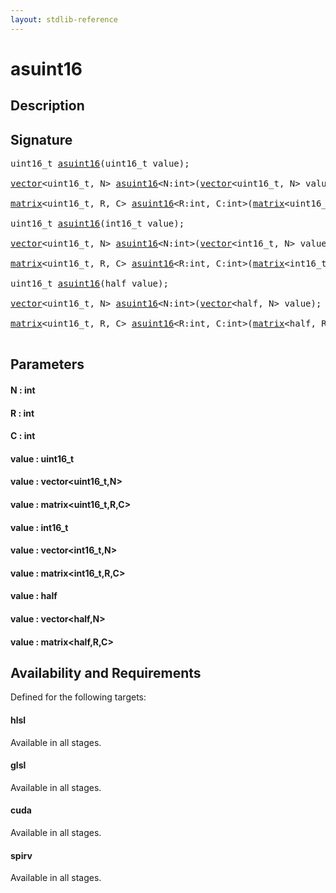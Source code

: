 ```yaml
---
layout: stdlib-reference
---
```


# asuint16

## Description





## Signature 

<pre>
uint16_t <a href="/stdlib-reference/global-decls/asuint16">asuint16</a>(uint16_t <span class='code_param'>value</span>);

<a href="/stdlib-reference/types/vector/index" class="code_type">vector</a>&lt;uint16_t, N&gt; <a href="/stdlib-reference/global-decls/asuint16">asuint16</a>&lt;N:<span class="code_keyword">int</span>&gt;(<a href="/stdlib-reference/types/vector/index" class="code_type">vector</a>&lt;uint16_t, N&gt; <span class='code_param'>value</span>);

<a href="/stdlib-reference/types/matrix/index" class="code_type">matrix</a>&lt;uint16_t, R, C&gt; <a href="/stdlib-reference/global-decls/asuint16">asuint16</a>&lt;R:<span class="code_keyword">int</span>, C:<span class="code_keyword">int</span>&gt;(<a href="/stdlib-reference/types/matrix/index" class="code_type">matrix</a>&lt;uint16_t, R, C&gt; <span class='code_param'>value</span>);

uint16_t <a href="/stdlib-reference/global-decls/asuint16">asuint16</a>(int16_t <span class='code_param'>value</span>);

<a href="/stdlib-reference/types/vector/index" class="code_type">vector</a>&lt;uint16_t, N&gt; <a href="/stdlib-reference/global-decls/asuint16">asuint16</a>&lt;N:<span class="code_keyword">int</span>&gt;(<a href="/stdlib-reference/types/vector/index" class="code_type">vector</a>&lt;int16_t, N&gt; <span class='code_param'>value</span>);

<a href="/stdlib-reference/types/matrix/index" class="code_type">matrix</a>&lt;uint16_t, R, C&gt; <a href="/stdlib-reference/global-decls/asuint16">asuint16</a>&lt;R:<span class="code_keyword">int</span>, C:<span class="code_keyword">int</span>&gt;(<a href="/stdlib-reference/types/matrix/index" class="code_type">matrix</a>&lt;int16_t, R, C&gt; <span class='code_param'>value</span>);

uint16_t <a href="/stdlib-reference/global-decls/asuint16">asuint16</a>(<span class="code_keyword">half</span> <span class='code_param'>value</span>);

<a href="/stdlib-reference/types/vector/index" class="code_type">vector</a>&lt;uint16_t, N&gt; <a href="/stdlib-reference/global-decls/asuint16">asuint16</a>&lt;N:<span class="code_keyword">int</span>&gt;(<a href="/stdlib-reference/types/vector/index" class="code_type">vector</a>&lt;<span class="code_keyword">half</span>, N&gt; <span class='code_param'>value</span>);

<a href="/stdlib-reference/types/matrix/index" class="code_type">matrix</a>&lt;uint16_t, R, C&gt; <a href="/stdlib-reference/global-decls/asuint16">asuint16</a>&lt;R:<span class="code_keyword">int</span>, C:<span class="code_keyword">int</span>&gt;(<a href="/stdlib-reference/types/matrix/index" class="code_type">matrix</a>&lt;<span class="code_keyword">half</span>, R, C&gt; <span class='code_param'>value</span>);

</pre>

## Parameters

#### N : int
#### R : int
#### C : int
#### value : uint16\_t
#### value : vector\<uint16\_t,N\>
#### value : matrix\<uint16\_t,R,C\>
#### value : int16\_t
#### value : vector\<int16\_t,N\>
#### value : matrix\<int16\_t,R,C\>
#### value : half
#### value : vector\<half,N\>
#### value : matrix\<half,R,C\>

## Availability and Requirements

Defined for the following targets:

#### hlsl
Available in all stages.

#### glsl
Available in all stages.

#### cuda
Available in all stages.

#### spirv
Available in all stages.



